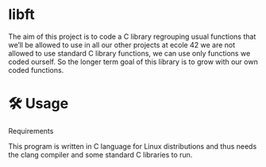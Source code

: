 # libft



The aim of this project is to code a C library regrouping usual functions that we’ll be allowed to use in all our other projects
at ecole 42 we are not allowed to use standard C library functions, we can use only functions we coded ourself. 
So the longer term goal of this library is to grow with our own coded functions.

# 🛠️ Usage
Requirements

This program is written in C language for Linux distributions and thus needs the clang compiler and some standard C libraries to run.
